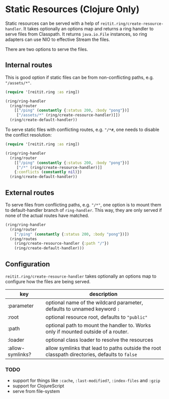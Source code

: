 # Static Resources (Clojure Only)

Static resources can be served with a help of `reitit.ring/create-resource-handler`. It takes optionally an options map and returns a ring handler to serve files from Classpath. It returns `java.io.File` instances, so ring adapters can use NIO to effective Stream the files.

There are two options to serve the files.

## Internal routes

This is good option if static files can be from non-conflicting paths, e.g. `"/assets/*"`.

```clj
(require '[reitit.ring :as ring])

(ring/ring-handler
  (ring/router
    [["/ping" (constantly {:status 200, :body "pong"})]
     ["/assets/*" (ring/create-resource-handler)]])
  (ring/create-default-handler))
```

To serve static files with conflicting routes, e.g. `"/*#`, one needs to disable the conflict resolution:

```clj
(require '[reitit.ring :as ring])

(ring/ring-handler
  (ring/router
    [["/ping" (constantly {:status 200, :body "pong"})]
     ["/*" (ring/create-resource-handler)]]
    {:conflicts (constantly nil)})
  (ring/create-default-handler))
```

## External routes

To serve files from conflicting paths, e.g. `"/*"`, one option is to mount them to default-handler branch of `ring-handler`. This way, they are only served if none of the actual routes have matched.


```clj
(ring/ring-handler
  (ring/router
    ["/ping" (constantly {:status 200, :body "pong"})])
  (ring/routes
    (ring/create-resource-handler {:path "/"})
    (ring/create-default-handler)))
```

## Configuration

`reitit.ring/create-resource-handler` takes optionally an options map to configure how the files are being served.

| key              | description |
| -----------------|-------------|
| :parameter       | optional name of the wildcard parameter, defaults to unnamed keyword `:`
| :root            | optional resource root, defaults to `"public"`
| :path            | optional path to mount the handler to. Works only if mounted outside of a router.
| :loader          | optional class loader to resolve the resources
| :allow-symlinks? | allow symlinks that lead to paths outside the root classpath directories, defaults to `false`

### TODO

* support for things like `:cache`, `:last-modified?`, `:index-files` and `:gzip`
* support for ClojureScript
* serve from file-system
